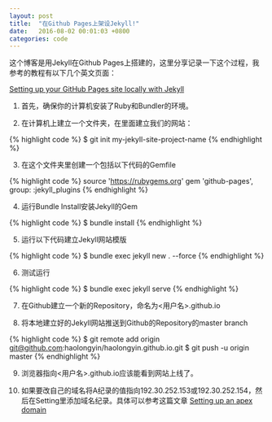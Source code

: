 ```yaml
---
layout: post
title:  "在Github Pages上架设Jekyll!"
date:   2016-08-02 00:01:03 +0800
categories: code
---
```


这个博客是用Jekyll在Github Pages上搭建的，这里分享记录一下这个过程，我参考的教程有以下几个英文页面：

[Setting up your GitHub Pages site locally with Jekyll](https://help.github.com/articles/setting-up-your-github-pages-site-locally-with-jekyll/)

1. 首先，确保你的计算机安装了Ruby和Bundler的环境。

2. 在计算机上建立一个文件夹，在里面建立我们的网站：

{% highlight code %}
$ git init my-jekyll-site-project-name
{% endhighlight %}

3. 在这个文件夹里创建一个包括以下代码的Gemfile

{% highlight code %}
source 'https://rubygems.org'
gem 'github-pages', group: :jekyll_plugins
{% endhighlight %}

4. 运行Bundle Install安装Jekyll的Gem

{% highlight code %}
$ bundle install
{% endhighlight %}

5. 运行以下代码建立Jekyll网站模版

{% highlight code %}
$ bundle exec jekyll new . --force
{% endhighlight %}

6. 测试运行

{% highlight code %}
$ bundle exec jekyll serve
{% endhighlight %}

7. 在Github建立一个新的Repository，命名为<用户名>.github.io

8. 将本地建立好的Jekyll网站推送到Github的Repository的master branch

{% highlight code %}
$ git remote add origin git@github.com:haolongyin/haolongyin.github.io.git
$ git push -u origin master
{% endhighlight %}

9. 浏览器指向<用户名>.github.io应该能看到网站上线了。

10. 如果要改自己的域名将A纪录的值指向192.30.252.153或192.30.252.154，然后在Setting里添加域名纪录。具体可以参考这篇文章 [Setting up an apex domain](https://help.github.com/articles/setting-up-an-apex-domain/)

